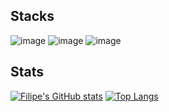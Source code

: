 ## Stacks 
![image]({https://img.shields.io/badge/Python-FFD43B?style=for-the-badge&logo=python&logoColor=blue})
![image]({https://img.shields.io/badge/JavaScript-323330?style=for-the-badge&logo=javascript&logoColor=F7DF1E})
![image]({https://img.shields.io/badge/MySQL-005C84?style=for-the-badge&logo=mysql&logoColor=white})

## Stats
[![Filipe's GitHub stats](https://github-readme-stats.vercel.app/api?username=lipehmoreira&show_icons=true&theme=gruvbox)](https://github.com/lipehmoreira/github-readme-stats)
[![Top Langs](https://github-readme-stats.vercel.app/api/top-langs/?username=lipehmoreira&theme=gruvbox)](https://github.com/lipehmoreira/github-readme-stats)
